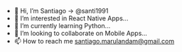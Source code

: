 - 👋 Hi, I’m Santiago -> @santi1991
- 👀 I’m interested in React Native Apps...
- 🌱 I’m currently learning Python...
- 💞️ I’m looking to collaborate on Mobile Apps...
- 📫 How to reach me santiago.marulandam@gmail.com

<!---
santi1991/santi1991 is a ✨ special ✨ repository because its `README.md` (this file) appears on your GitHub profile.
You can click the Preview link to take a look at your changes.
--->
